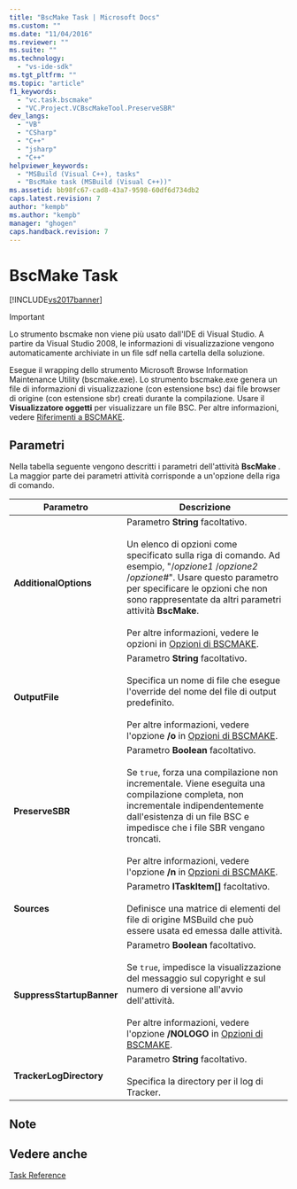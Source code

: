 ```yaml
---
title: "BscMake Task | Microsoft Docs"
ms.custom: ""
ms.date: "11/04/2016"
ms.reviewer: ""
ms.suite: ""
ms.technology: 
  - "vs-ide-sdk"
ms.tgt_pltfrm: ""
ms.topic: "article"
f1_keywords: 
  - "vc.task.bscmake"
  - "VC.Project.VCBscMakeTool.PreserveSBR"
dev_langs: 
  - "VB"
  - "CSharp"
  - "C++"
  - "jsharp"
  - "C++"
helpviewer_keywords: 
  - "MSBuild (Visual C++), tasks"
  - "BscMake task (MSBuild (Visual C++))"
ms.assetid: bb98fc67-cad8-43a7-9598-60df6d734db2
caps.latest.revision: 7
author: "kempb"
ms.author: "kempb"
manager: "ghogen"
caps.handback.revision: 7
---
```

# BscMake Task
[!INCLUDE[vs2017banner](../code-quality/includes/vs2017banner.md)]

> [!IMPORTANT]
>  Lo strumento bscmake non viene più usato dall'IDE di Visual Studio.  A partire da Visual Studio 2008, le informazioni di visualizzazione vengono automaticamente archiviate in un file sdf nella cartella della soluzione.  
  
 Esegue il wrapping dello strumento Microsoft Browse Information Maintenance Utility \(bscmake.exe\).  Lo strumento bscmake.exe genera un file di informazioni di visualizzazione \(con estensione bsc\) dai file browser di origine \(con estensione sbr\) creati durante la compilazione.  Usare il **Visualizzatore oggetti** per visualizzare un file BSC.  Per altre informazioni, vedere [Riferimenti a BSCMAKE](/visual-cpp/build/reference/bscmake-reference).  
  
## Parametri  
 Nella tabella seguente vengono descritti i parametri dell'attività **BscMake** .  La maggior parte dei parametri attività corrisponde a un'opzione della riga di comando.  
  
|Parametro|Descrizione|  
|---------------|-----------------|  
|**AdditionalOptions**|Parametro **String** facoltativo.<br /><br /> Un elenco di opzioni come specificato sulla riga di comando.  Ad esempio, "\/*opzione1* \/*opzione2* \/*opzione\#*".  Usare questo parametro per specificare le opzioni che non sono rappresentate da altri parametri attività **BscMake**.<br /><br /> Per altre informazioni, vedere le opzioni in [Opzioni di BSCMAKE](/visual-cpp/build/reference/bscmake-options).|  
|**OutputFile**|Parametro **String** facoltativo.<br /><br /> Specifica un nome di file che esegue l'override del nome del file di output predefinito.<br /><br /> Per altre informazioni, vedere l'opzione **\/o** in [Opzioni di BSCMAKE](/visual-cpp/build/reference/bscmake-options).|  
|**PreserveSBR**|Parametro **Boolean** facoltativo.<br /><br /> Se `true`, forza una compilazione non incrementale.  Viene eseguita una compilazione completa, non incrementale indipendentemente dall'esistenza di un file BSC e impedisce che i file SBR vengano troncati.<br /><br /> Per altre informazioni, vedere l'opzione **\/n** in [Opzioni di BSCMAKE](/visual-cpp/build/reference/bscmake-options).|  
|**Sources**|Parametro **ITaskItem\[\]** facoltativo.<br /><br /> Definisce una matrice di elementi del file di origine MSBuild che può essere usata ed emessa dalle attività.|  
|**SuppressStartupBanner**|Parametro **Boolean** facoltativo.<br /><br /> Se `true`, impedisce la visualizzazione del messaggio sul copyright e sul numero di versione all'avvio dell'attività.<br /><br /> Per altre informazioni, vedere l'opzione **\/NOLOGO** in [Opzioni di BSCMAKE](/visual-cpp/build/reference/bscmake-options).|  
|**TrackerLogDirectory**|Parametro **String** facoltativo.<br /><br /> Specifica la directory per il log di Tracker.|  
  
## Note  
  
## Vedere anche  
 [Task Reference](../msbuild/msbuild-task-reference.md)